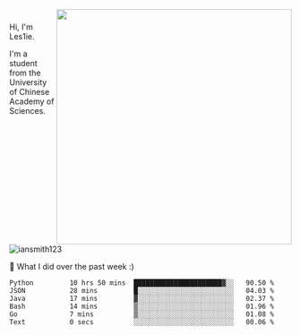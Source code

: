<img align="right" src="https://github-readme-stats.vercel.app/api?username=iansmith123&show_icons=true&hide_border=true" width="420">

### 
Hi, I'm Les1ie. 

I'm a student from the University of Chinese Academy of Sciences.

<img src="https://komarev.com/ghpvc/?username=iansmith123" alt="iansmith123" />




🔭 What I did over the past week :)
<!--START_SECTION:waka-->

```text
Python         10 hrs 50 mins  ██████████████████████▓░░   90.50 %
JSON           28 mins         █░░░░░░░░░░░░░░░░░░░░░░░░   04.03 %
Java           17 mins         ▓░░░░░░░░░░░░░░░░░░░░░░░░   02.37 %
Bash           14 mins         ▒░░░░░░░░░░░░░░░░░░░░░░░░   01.96 %
Go             7 mins          ▒░░░░░░░░░░░░░░░░░░░░░░░░   01.08 %
Text           0 secs          ░░░░░░░░░░░░░░░░░░░░░░░░░   00.06 %
```

<!--END_SECTION:waka-->


<!--
**IanSmith123/IanSmith123** is a ✨ _special_ ✨ repository because its `README.md` (this file) appears on your GitHub profile.
<img src="https://github.githubassets.com/images/spinners/octocat-spinner-64.gif">

Here are some ideas to get you started:

- 🔭 I’m currently working on ...
- 🌱 I’m currently learning ...
- 👯 I’m looking to collaborate on ...
- 🤔 I’m looking for help with ...
- 💬 Ask me about ...
- 📫 How to reach me: ...
- 😄 Pronouns: ...
- ⚡ Fun fact: ...
-->
